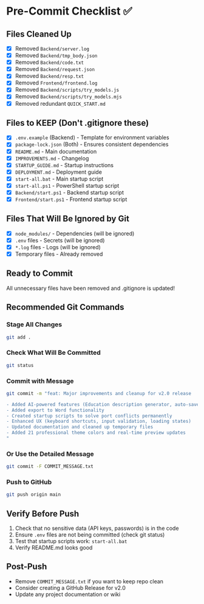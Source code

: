 # Pre-Commit Checklist ✅

## Files Cleaned Up
- [x] Removed `Backend/server.log`
- [x] Removed `Backend/tmp_body.json`
- [x] Removed `Backend/code.txt`
- [x] Removed `Backend/request.json`
- [x] Removed `Backend/resp.txt`
- [x] Removed `Frontend/frontend.log`
- [x] Removed `Backend/scripts/try_models.js`
- [x] Removed `Backend/scripts/try_models.mjs`
- [x] Removed redundant `QUICK_START.md`

## Files to KEEP (Don't .gitignore these)
- [x] `.env.example` (Backend) - Template for environment variables
- [x] `package-lock.json` (Both) - Ensures consistent dependencies
- [x] `README.md` - Main documentation
- [x] `IMPROVEMENTS.md` - Changelog
- [x] `STARTUP_GUIDE.md` - Startup instructions
- [x] `DEPLOYMENT.md` - Deployment guide
- [x] `start-all.bat` - Main startup script
- [x] `start-all.ps1` - PowerShell startup script
- [x] `Backend/start.ps1` - Backend startup script
- [x] `Frontend/start.ps1` - Frontend startup script

## Files That Will Be Ignored by Git
- [x] `node_modules/` - Dependencies (will be ignored)
- [x] `.env` files - Secrets (will be ignored)
- [x] `*.log` files - Logs (will be ignored)
- [x] Temporary files - Already removed

## Ready to Commit
All unnecessary files have been removed and .gitignore is updated!

## Recommended Git Commands

### Stage All Changes
```bash
git add .
```

### Check What Will Be Committed
```bash
git status
```

### Commit with Message
```bash
git commit -m "feat: Major improvements and cleanup for v2.0 release

- Added AI-powered features (Education description generator, auto-save)
- Added export to Word functionality
- Created startup scripts to solve port conflicts permanently
- Enhanced UX (keyboard shortcuts, input validation, loading states)
- Updated documentation and cleaned up temporary files
- Added 21 professional theme colors and real-time preview updates
"
```

### Or Use the Detailed Message
```bash
git commit -F COMMIT_MESSAGE.txt
```

### Push to GitHub
```bash
git push origin main
```

## Verify Before Push
1. Check that no sensitive data (API keys, passwords) is in the code
2. Ensure `.env` files are not being committed (check git status)
3. Test that startup scripts work: `start-all.bat`
4. Verify README.md looks good

## Post-Push
- Remove `COMMIT_MESSAGE.txt` if you want to keep repo clean
- Consider creating a GitHub Release for v2.0
- Update any project documentation or wiki
